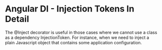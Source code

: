 # Angular DI - Injection Tokens In Detail
The @Inject decorator is useful in those cases where we cannot use a class as a dependency InjectionToken. For instance, when we need to inject a plain Javascript object that contains some application configuration.